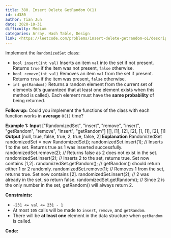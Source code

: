 ```yaml
---
title: 380. Insert Delete GetRandom O(1)
id: id380
author: Tian Jun
date: 2020-10-31
difficulty: Medium
categories: Array, Hash Table, Design
link: <https://leetcode.com/problems/insert-delete-getrandom-o1/description/>
---
```


Implement the `RandomizedSet` class:

  * `bool insert(int val)` Inserts an item `val` into the set if not present. Returns `true` if the item was not present, `false` otherwise.
  * `bool remove(int val)` Removes an item `val` from the set if present. Returns `true` if the item was present, `false` otherwise.
  * `int getRandom()` Returns a random element from the current set of elements (it's guaranteed that at least one element exists when this method is called). Each element must have the **same probability** of being returned.

**Follow up:** Could you implement the functions of the class with each
function works in **average** `O(1)` time?



**Example 1:**
            **Input**    ["RandomizedSet", "insert", "remove", "insert", "getRandom", "remove", "insert", "getRandom"]    [[], [1], [2], [2], [], [1], [2], []]    **Output**    [null, true, false, true, 2, true, false, 2]        **Explanation**    RandomizedSet randomizedSet = new RandomizedSet();    randomizedSet.insert(1); // Inserts 1 to the set. Returns true as 1 was inserted successfully.    randomizedSet.remove(2); // Returns false as 2 does not exist in the set.    randomizedSet.insert(2); // Inserts 2 to the set, returns true. Set now contains [1,2].    randomizedSet.getRandom(); // getRandom() should return either 1 or 2 randomly.    randomizedSet.remove(1); // Removes 1 from the set, returns true. Set now contains [2].    randomizedSet.insert(2); // 2 was already in the set, so return false.    randomizedSet.getRandom(); // Since 2 is the only number in the set, getRandom() will always return 2.    



**Constraints:**

  * `-231 <= val <= 231 - 1`
  * At most `105` calls will be made to `insert`, `remove`, and `getRandom`.
  * There will be **at least one** element in the data structure when `getRandom` is called.


**Code:**
